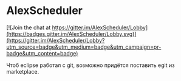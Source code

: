 # AlexScheduler

[![Join the chat at https://gitter.im/AlexScheduler/Lobby](https://badges.gitter.im/AlexScheduler/Lobby.svg)](https://gitter.im/AlexScheduler/Lobby?utm_source=badge&utm_medium=badge&utm_campaign=pr-badge&utm_content=badge)

Чтоб eclipse работал с git, возможно придётся поставить egit из marketplace.
